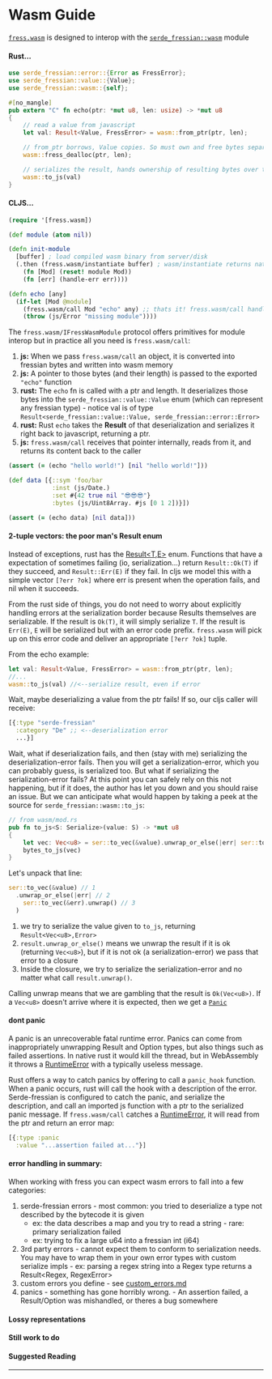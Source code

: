 # Wasm Guide
[`fress.wasm`](https://github.com/pkpkpk/fress/blob/master/src/main/cljs/fress/wasm.cljs) is designed to interop with the [`serde_fressian::wasm`](https://github.com/pkpkpk/serde-fressian/src/wasm/mod.rs) module


#### Rust...
```rust
use serde_fressian::error::{Error as FressError};
use serde_fressian::value::{Value};
use serde_fressian::wasm::{self};

#[no_mangle]
pub extern "C" fn echo(ptr: *mut u8, len: usize) -> *mut u8
{
    // read a value from javascript
    let val: Result<Value, FressError> = wasm::from_ptr(ptr, len);

    // from_ptr borrows, Value copies. So must own and free bytes separately.
    wasm::fress_dealloc(ptr, len);

    // serializes the result, hands ownership of resulting bytes over to js
    wasm::to_js(val)
}
```
#### CLJS...

```Clojure
(require '[fress.wasm])

(def module (atom nil))

(defn init-module
  [buffer] ; load compiled wasm binary from server/disk
  (.then (fress.wasm/instantiate buffer) ; wasm/instantiate returns native promise
    (fn [Mod] (reset! module Mod))
    (fn [err] (handle-err err))))

(defn echo [any]
  (if-let [Mod @module]
    (fress.wasm/call Mod "echo" any) ;; thats it! fress.wasm/call handles pointers for you.
    (throw (js/Error "missing module"))))
```

The `fress.wasm/IFressWasmModule` protocol offers primitives for module interop but in practice all you need is `fress.wasm/call`:

  1. __js:__ When we pass `fress.wasm/call` an object, it is converted into fressian bytes and written into wasm memory
  2. __js:__ A pointer to those bytes (and their length) is passed to the exported `"echo"` function
  3. __rust:__ The `echo` fn is called with a ptr and length. It deserializes those bytes into the `serde_fressian::value::Value` enum (which can represent any fressian type)
    - notice val is of type `Result<serde_fressian::value::Value, serde_fressian::error::Error>`
  4. __rust:__ Rust `echo` takes the __Result__ of that deserialization and serializes it right back to javascript, returning a ptr.
  5. __js:__ `fress.wasm/call` receives that pointer internally, reads from it, and returns its content back to the caller

```clojure
(assert (= (echo "hello world!") [nil "hello world!"]))

(def data [{::sym 'foo/bar
            :inst (js/Date.)
            :set #{42 true nil "😎😎😎"}
            :bytes (js/Uint8Array. #js [0 1 2])}])

(assert (= (echo data) [nil data]))
```


#### 2-tuple vectors: the poor man's Result enum
Instead of exceptions, rust has the [Result&lt;T,E&gt;][Result] enum. Functions that have a expectation of sometimes failing (io, serialization...) return `Result::Ok(T)` if they succeed, and `Result::Err(E)` if they fail. In cljs we model this with a simple vector `[?err ?ok]` where err is present when the operation fails, and nil when it succeeds.

From the rust side of things, you do not need to worry about explicitly handling errors at the serialization border because Results themselves are serializable. If the result is `Ok(T)`, it will simply serialize `T`. If the result is `Err(E)`, `E` will be serialized but with an error code prefix. `fress.wasm` will pick up on this error code and deliver an appropriate `[?err ?ok]` tuple.  

From the echo example:

```rust
let val: Result<Value, FressError> = wasm::from_ptr(ptr, len);
//...
wasm::to_js(val) //<--serialize result, even if error
```

Wait, maybe deserializing a value from the ptr fails! If so, our cljs caller will receive:

```clojure
[{:type "serde-fressian"
  :category "De" ;; <--deserialization error
  ...}]
```

Wait, what if deserialization fails, and then (stay with me) serializing the deserialization-error fails. Then you will get a serialization-error, which you can probably guess, is serialized too. But what if serializing the serialization-error fails? At this point you can safely rely on this not happening, but if it does, the author has let you down and you should raise an issue. But we can anticipate what would happen by taking a peek at the source for `serde_fressian::wasm::to_js`:

```rust
// from wasm/mod.rs
pub fn to_js<S: Serialize>(value: S) -> *mut u8
{
    let vec: Vec<u8> = ser::to_vec(&value).unwrap_or_else(|err| ser::to_vec(&err).unwrap());
    bytes_to_js(vec)
}
```

Let's unpack that line:

```rust
ser::to_vec(&value) // 1
  .unwrap_or_else(|err| // 2
    ser::to_vec(&err).unwrap() // 3
  )
```
1. we try to serialize the value given to `to_js`, returning `Result<Vec<u8>,Error>`
2. `result.unwrap_or_else()` means we unwrap the result if it is ok (returning `Vec<u8>`), but if it is not ok (a serialization-error) we pass that error to a closure
3. Inside the closure, we try to serialize the serialization-error and no matter what call `result.unwrap()`.

Calling unwrap means that we are gambling that the result is `Ok(Vec<u8>)`. If a `Vec<u8>` doesn't arrive where it is expected, then we get a [`Panic`][Panic]

#### dont panic
A panic is an unrecoverable fatal runtime error. Panics can come from inappropriately unwrapping Result and Option types, but also things such as failed assertions. In native rust it would kill the thread, but in WebAssembly it throws a [RuntimeError][Runtime] with a typically useless message.

Rust offers a way to catch panics by offering to call a `panic_hook` function. When a panic occurs, rust will call the hook with a description of the error. Serde-fressian is configured to catch the panic, and serialize the description, and call an imported js function with a ptr to the serialized panic message. If `fress.wasm/call` catches a [RuntimeError][Runtime], it will read from the ptr and return an error map:

```clojure
[{:type :panic
  :value "...assertion failed at..."}]
```

#### error handling in summary:

When working with fress you can expect wasm errors to fall into a few categories:
  1. serde-fressian errors
    - most common: you tried to deserialize a type not described by the bytecode it is given
      - ex: the data describes a map and you try to read a string
    - rare: primary serialization failed
      - ex: trying to fix a large u64 into a fressian int (i64)
  2. 3rd party errors
    - cannot expect them to conform to serialization needs. You may have to wrap them in your own error types with custom serialize impls
    - ex: parsing a regex string into a Regex type returns a Result<Regex, RegexError>
  3. custom errors you define
    - see [custom_errors.md](custom_errors.md)
  4. panics
    - something has gone horribly wrong.
    - An assertion failed, a Result/Option was mishandled, or theres a bug somewhere



#### Lossy representations

#### Still work to do

#### Suggested Reading


[serde-fressian]: https://github.com/pkpkpk/serde-fressian
[Result]: https://doc.rust-lang.org/std/result
[Panic]: https://doc.rust-lang.org/std/panic
[Runtime]: https://developer.mozilla.org/en-US/docs/Web/JavaScript/Reference/Global_Objects/WebAssembly/RuntimeError
<hr>
